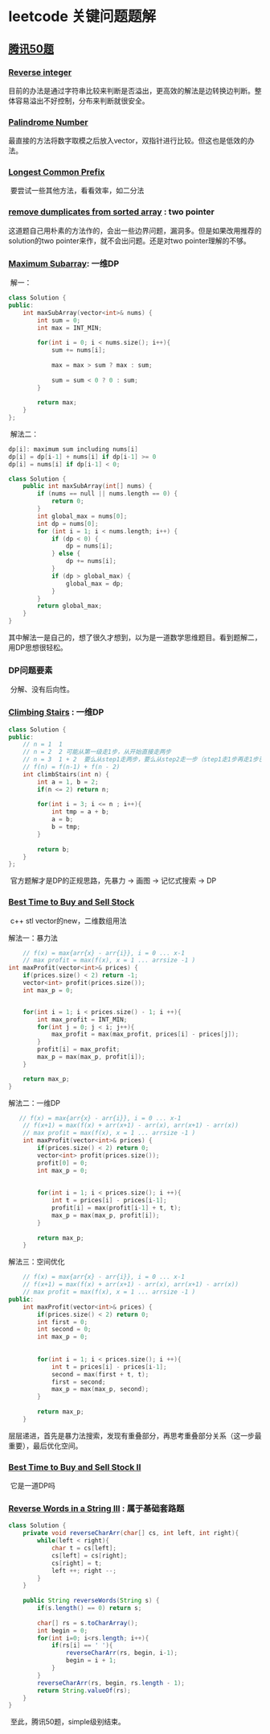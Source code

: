 # leetcode 关键问题题解

## [腾讯50题](https://leetcode-cn.com/problemset/50/)

### [Reverse integer](https://leetcode-cn.com/problems/reverse-integer/) 

​	目前的办法是通过字符串比较来判断是否溢出，更高效的解法是边转换边判断。整体容易溢出不好控制，分布来判断就很安全。

### [Palindrome Number](https://leetcode-cn.com/classic/problems/reverse-integer/description/) 

​	最直接的方法将数字取模之后放入vector，双指针进行比较。但这也是低效的办法。

### [Longest Common Prefix](https://leetcode.com/problems/longest-common-prefix/description/)

​	要尝试一些其他方法，看看效率，如二分法

### [remove dumplicates from sorted array](https://leetcode.com/problems/remove-duplicates-from-sorted-array/description/) : two pointer

​	这道题自己用朴素的方法作的，会出一些边界问题，漏洞多。但是如果改用推荐的solution的two pointer来作，就不会出问题。还是对two pointer理解的不够。

### [Maximum Subarray](https://leetcode.com/problems/maximum-subarray/description/):  一维DP

​	解一：

```c++
class Solution {
public:
    int maxSubArray(vector<int>& nums) {
        int sum = 0;
        int max = INT_MIN;
        
        for(int i = 0; i < nums.size(); i++){
            sum += nums[i];
            
            max = max > sum ? max : sum;
            
            sum = sum < 0 ? 0 : sum;
        }
        
        return max;
    }
};
```



​	解法二：

```c++
dp[i]: maximum sum including nums[i]
dp[i] = dp[i-1] + nums[i] if dp[i-1] >= 0
dp[i] = nums[i] if dp[i-1] < 0;

class Solution {
    public int maxSubArray(int[] nums) {
        if (nums == null || nums.length == 0) {
            return 0;
        }
        int global_max = nums[0];
        int dp = nums[0];
        for (int i = 1; i < nums.length; i++) {
            if (dp < 0) {
                dp = nums[i];
            } else {
                dp += nums[i];
            }
            if (dp > global_max) {
                global_max = dp;
            }
        }
        return global_max;
    }
}
```



​		其中解法一是自己的，想了很久才想到，以为是一道数学思维题目。看到题解二，用DP思想很轻松。

### DP问题要素

​	分解、没有后向性。

### [Climbing Stairs](https://leetcode.com/problems/climbing-stairs/solution/) : 一维DP

```c++
class Solution {
public:
    // n = 1  1
    // n = 2  2 可能从第一级走1步，从开始直接走两步
    // n = 3  1 + 2  要么从step1走两步，要么从step2走一步（step1走1步再走1步已经包含在第二种情况）
    // f(n) = f(n-1) + f(n - 2)
    int climbStairs(int n) {
        int a = 1, b = 2;
        if(n <= 2) return n;
        
        for(int i = 3; i <= n ; i++){
            int tmp = a + b;
            a = b;
            b = tmp;
        }
        
        return b;
    }
};
```

​	官方题解才是DP的正规思路，先暴力 -> 画图 -> 记忆式搜索 -> DP

### [Best Time to Buy and Sell Stock](https://leetcode.com/problems/best-time-to-buy-and-sell-stock/description/)

​		c++ stl vector的new，二维数组用法

解法一：暴力法

```c++
    // f(x) = max{arr{x} - arr{i}}, i = 0 ... x-1
    // max profit = max(f(x), x = 1 ... arrsize -1 )
int maxProfit(vector<int>& prices) {
    if(prices.size() < 2) return -1;
    vector<int> profit(prices.size());
    int max_p = 0;


    for(int i = 1; i < prices.size() - 1; i ++){
        int max_profit = INT_MIN;
        for(int j = 0; j < i; j++){
            max_profit = max(max_profit, prices[i] - prices[j]);
        }
        profit[i] = max_profit;
        max_p = max(max_p, profit[i]);
    }

    return max_p;
}
```

解法二：一维DP

```c++
   // f(x) = max{arr{x} - arr{i}}, i = 0 ... x-1
    // f(x+1) = max(f(x) + arr(x+1) - arr(x), arr(x+1) - arr(x))
    // max profit = max(f(x), x = 1 ... arrsize -1 )
    int maxProfit(vector<int>& prices) {
        if(prices.size() < 2) return 0;
        vector<int> profit(prices.size());
        profit[0] = 0;
        int max_p = 0;
        
        
        for(int i = 1; i < prices.size(); i ++){
            int t = prices[i] - prices[i-1];
            profit[i] = max(profit[i-1] + t, t);
            max_p = max(max_p, profit[i]);
        }
        
        return max_p;
    }
```

解法三：空间优化

```c++
    // f(x) = max{arr{x} - arr{i}}, i = 0 ... x-1
    // f(x+1) = max(f(x) + arr(x+1) - arr(x), arr(x+1) - arr(x))
    // max profit = max(f(x), x = 1 ... arrsize -1 )
public:
    int maxProfit(vector<int>& prices) {
        if(prices.size() < 2) return 0;
        int first = 0;
        int second = 0;
        int max_p = 0;
        
        
        for(int i = 1; i < prices.size(); i ++){
            int t = prices[i] - prices[i-1];
            second = max(first + t, t);
            first = second;
            max_p = max(max_p, second);
        }
        
        return max_p;
    }
```

​		层层递进，首先是暴力法搜索，发现有重叠部分，再思考重叠部分关系（这一步最重要），最后优化空间。

### [Best Time to Buy and Sell Stock II](https://leetcode.com/problems/best-time-to-buy-and-sell-stock-ii/description/)

​	它是一道DP吗

### [Reverse Words in a String III](https://leetcode.com/problems/reverse-words-in-a-string-iii/) : 属于基础套路题

```java
class Solution {
    private void reverseCharArr(char[] cs, int left, int right){
        while(left < right){
            char t = cs[left];
            cs[left] = cs[right];
            cs[right] = t;
            left ++; right --;
        }
    }
    
    public String reverseWords(String s) {
        if(s.length() == 0) return s;
        
        char[] rs = s.toCharArray();
        int begin = 0;
        for(int i=0; i<rs.length; i++){
            if(rs[i] == ' '){
                reverseCharArr(rs, begin, i-1);
                begin = i + 1;
            }
        }
        reverseCharArr(rs, begin, rs.length - 1);       
        return String.valueOf(rs);
    }
}
```

​		至此，腾讯50题，simple级别结束。